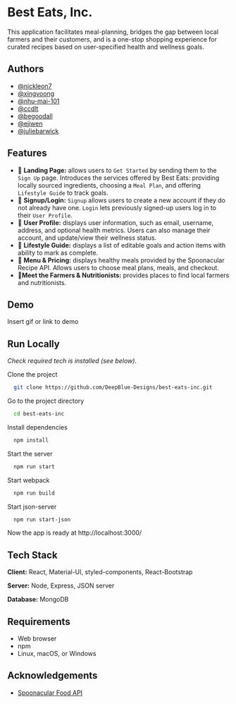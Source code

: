 
# Best Eats, Inc.

This application facilitates meal-planning, bridges the gap between local farmers and their customers, and is a one-stop shopping experience for curated recipes based on user-specified health and wellness goals.
## Authors

- [@nickleon7](https://github.com/nickleon07)
- [@xingvoong](https://github.com/xingvoong)
- [@nhu-mai-101](https://github.com/nhu-mai-101)
- [@ccdlt](https://github.com/ccdlt)
- [@begoodall](https://github.com/begoodall)
- [@ejiwen](https://github.com/Ejiwen)
- [@juliebarwick](https://github.com/juliebarwick)

## Features
- 🥬 **Landing Page:** allows users to `Get Started` by sending them to the `Sign Up` page. Introduces the services offered by Best Eats: providing locally sourced ingredients, choosing a `Meal Plan`, and offering `Lifestyle Guide` to track goals.
- 🥑 **Signup/Login:** `Signup` allows users to create a new account if they do not already have one. `Login` lets previously signed-up users log in to their `User Profile`.
- 🥦 **User Profile:** displays user information, such as email, username, address, and optional health metrics. Users can also manage their account, and update/view their wellness status.
- 🥕 **Lifestyle Guide:** displays a list of editable goals and action items with ability to mark as complete.
- 🥒 **Menu & Pricing:** displays healthy meals provided by the Spoonacular Recipe API. Allows users to choose meal plans, meals, and checkout.
- 🥗**Meet the Farmers & Nutritionists:** provides places to find local farmers and nutritionists.
## Demo

Insert gif or link to demo


## Run Locally
_Check required tech is installed (see below)._

Clone the project

```bash
  git clone https://github.com/DeepBlue-Designs/best-eats-inc.git
```

Go to the project directory

```bash
  cd best-eats-inc
```

Install dependencies

```bash
  npm install
```

Start the server

```bash
  npm run start
```

Start webpack

```bash
  npm run build
```

Start json-server

```bash
  npm run start-json
```
Now the app is ready at http://localhost:3000/

## Tech Stack

**Client:** React, Material-UI, styled-components, React-Bootstrap

**Server:** Node, Express, JSON server

**Database:** MongoDB

## Requirements

* Web browser
* npm
* Linux, macOS, or Windows
## Acknowledgements

 - [Spoonacular Food API](https://spoonacular.com/food-api/)